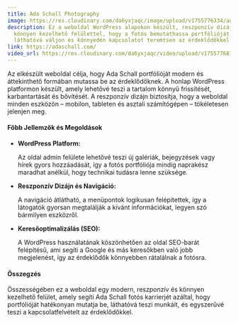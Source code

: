 ```yaml
---
title: Ada Schall Photography
image: https://res.cloudinary.com/da6yxjaqc/image/upload/v1755776334/adaschall_cwlows.webp
description: Ez a weboldal WordPress alapokon készült, reszponzív dizájnnal és
  könnyen kezelhető felülettel, hogy a fotós bemutathassa portfólióját,
  láthatóvá váljon és könnyedén kapcsolatot teremtsen az érdeklődőkkel.
link: https://adaschall.com/
video_url: https://res.cloudinary.com/da6yxjaqc/video/upload/v1755776810/AdaSchall_lppiav.mp4
---
```

<!--StartFragment-->

<p>Az elkészült weboldal célja, hogy Ada Schall portfólióját modern és áttekinthető formában mutassa be az érdeklődőknek. A honlap WordPress platformon készült, amely lehetővé teszi a tartalom könnyű frissítését, karbantartását és bővítését. A reszponzív dizájn biztosítja, hogy a weboldal minden eszközön – mobilon, tableten és asztali számítógépen – tökéletesen jelenjen meg.</p> <h4>Főbb Jellemzők és Megoldások</h4> <ul> <li> <i class="fa-brands fa-wordpress"></i> <div> <strong>WordPress Platform:</strong> <p>Az oldal admin felülete lehetővé teszi új galériák, bejegyzések vagy hírek gyors hozzáadását, így a fotós portfóliója mindig naprakész maradhat anélkül, hogy technikai tudásra lenne szüksége.</p> </div> </li> <li> <i class="fa-solid fa-mobile-screen-button"></i> <div> <strong>Reszponzív Dizájn és Navigáció:</strong> <p>A navigáció átlátható, a menüpontok logikusan felépítettek, így a látogatók gyorsan megtalálják a kívánt információkat, legyen szó bármilyen eszközről.</p> </div> </li> <li> <i class="fa-solid fa-magnifying-glass-chart"></i> <div> <strong>Keresőoptimalizálás (SEO):</strong> <p>A WordPress használatának köszönhetően az oldal SEO-barát felépítésű, ami segíti a Google és más keresőkben való jobb megjelenést, így az érdeklődők könnyebben rátalálnak a fotósra.</p> </div> </li> </ul> <h4>Összegzés</h4> <p>Összességében ez a weboldal egy modern, reszponzív és könnyen kezelhető felület, amely segíti Ada Schall fotós karrierjét azáltal, hogy portfólióját hatékonyan mutatja be, láthatóvá teszi munkáit, és egyszerűvé teszi a kapcsolatfelvételt az érdeklődőkkel.</p>

<!--EndFragment-->